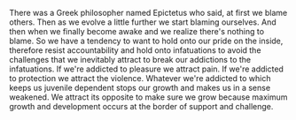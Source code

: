  There was a Greek philosopher named Epictetus who said, at first we blame others. Then as we evolve a little further we start blaming ourselves. And then when we finally become awake and we realize there's nothing to blame. So we have a tendency to want to hold onto our pride on the inside, therefore resist accountability and hold onto infatuations to avoid the challenges that we inevitably attract to break our addictions to the infatuations. If we're addicted to pleasure we attract pain. If we're addicted to protection we attract the violence. Whatever we're addicted to which keeps us juvenile dependent stops our growth and makes us in a sense weakened. We attract its opposite to make sure we grow because maximum growth and development occurs at the border of support and challenge.